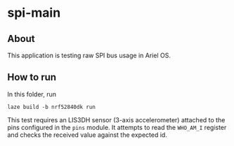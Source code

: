 # spi-main

## About

This application is testing raw SPI bus usage in Ariel OS.

## How to run

In this folder, run

    laze build -b nrf52840dk run

This test requires an LIS3DH sensor (3-axis accelerometer) attached to the pins configured in the
`pins` module.
It attempts to read the `WHO_AM_I` register and checks the received value against the expected id.
